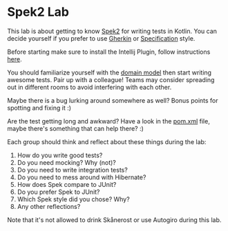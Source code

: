 # Spek2 Lab

This lab is about getting to know [Spek2](https://www.spekframework.org/) for writing tests in Kotlin. You can decide yourself if you prefer to use [Gherkin](https://www.spekframework.org/gherkin/) or [Specification](https://www.spekframework.org/specification/) style.

Before starting make sure to install the Intellij Plugin, follow instructions [here](https://www.spekframework.org/running/#ide).

You should familiarize yourself with the [domain model](https://github.com/johanhaleby/spek2-lab/tree/main/src/main/kotlin/se/haleby/lab/spek2/rps) then start writing awesome tests. Pair up with a colleague! Teams may consider spreading out in different rooms to avoid interfering with each other.

Maybe there is a bug lurking around somewhere as well? Bonus points for spotting and fixing it :)

Are the test getting long and awkward? Have a look in the [pom.xml](pom.xml) file, maybe there's something that can help there? :)

Each group should think and reflect about these things during the lab:

1. How do you write good tests?
2. Do you need mocking? Why (not)?
3. Do you need to write integration tests?
4. Do you need to mess around with Hibernate?
5. How does Spek compare to JUnit?
6. Do you prefer Spek to JUnit?
7. Which Spek style did you chose? Why?
8. Any other reflections?

Note that it's not allowed to drink Skånerost or use Autogiro during this lab.